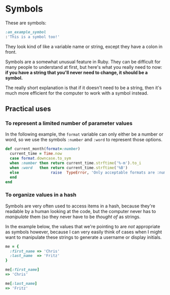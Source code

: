 # Symbols

These are symbols:

``` ruby
:an_example_symbol
:'This is a symbol too!'
```

They look kind of like a variable name or string, except they have a colon in front.

Symbols are a somewhat unusual feature in Ruby. They can be difficult for many people to understand at first, but here's what you really need to now: **if you have a string that you'll never need to change, it should be a symbol.**

The really short explanation is that if it doesn't need to be a string, then it's much more efficient for the computer to work with a symbol instead.

## Practical uses

### To represent a limited number of parameter values

In the following example, the `format` variable can only either be a number or word, so we use the symbols `:number` and `:word` to represent those options.

``` ruby
def current_month(format=:number)
  current_time = Time.now
  case format.downcase.to_sym
  when :number then return current_time.strftime('%-m').to_i
  when :word   then return current_time.strftime('%B')
  else              raise  TypeError, 'Only acceptable formats are :number and :word.'
  end
end
```

### To organize values in a hash

Symbols are very often used to access items in a hash, because they're readable by a human looking at the code, but the computer never has to *manipulate* them (so they never have to be *thought of* as strings.

In the example below, the values that we're pointing to are *not* appropriate as symbols however, because I can very easily think of cases when I might want to manipulate these strings to generate a username or display initials.

``` ruby
me = {
  :first_name => 'Chris'
  :last_name  => 'Fritz'
}
```

``` ruby
me[:first_name]
=> 'Chris'
```

``` ruby
me[:last_name]
=> 'Fritz'
```
